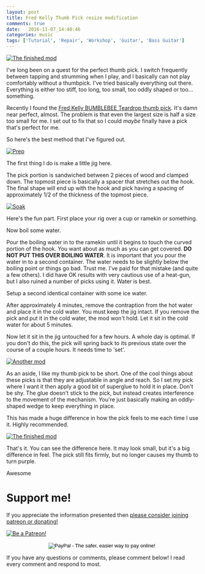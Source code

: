 ```yaml
---
layout: post
title: Fred Kelly Thumb Pick resize modification
comments: true
date:   2016-11-07_14:40:46 
categories: music
tags: ['Tutorial', 'Repair', 'Workshop', 'Guitar', 'Bass Guitar']
---
```


[![The finished mod](/assets/PickMod/Thumbnails/Final.jpg)](/assets/PickMod/Final.jpg)

I've long been on a quest for the perfect thumb pick. I switch frequently between tapping and strumming when I play, and I basically can not play comfortably without a thumbpick. I've tried basically everything out there. Everything is either too stiff, too long, too small, too oddly shaped or too... something.

Recently I found the [Fred Kelly BUMBLEBEE Teardrop thumb pick](http://fredkellypicks.com/product/delrin-bumblebee-teardrop/). It's damn near perfect, almost. The problem is that even the largest size is half a size too small for me. I set out to fix that so I could _maybe_ finally have a pick that's perfect for me.

So here's the best method that I've figured out.

<!--more-->

[![Prep](/assets/PickMod/Thumbnails/Prep.jpg)](/assets/PickMod/Prep.jpg)

The first thing I do is make a little jig here.

The pick portion is sandwiched between 2 pieces of wood and clamped down. The topmost piece is basically a spacer that stretches out the hook. The final shape will end up with the hook and pick having a spacing of approximately 1/2 of the thickness of the topmost piece.

[![Soak](/assets/PickMod/Thumbnails/Soak.jpg)](/assets/PickMod/Soak.jpg)

Here's the fun part. First place your rig over a cup or ramekin or something.

Now boil some water.

Pour the boiling water in to the ramekin until it begins to touch the curved portion of the hook. You want about as much as you can get covered. __DO NOT PUT THIS OVER BOILING WATER__. It is important that you pour the water in to a second container. The water needs to be slightly below the boiling point or things go bad. Trust me. I've paid for that mistake (and quite a few others). I did have OK results with very cautious use of a heat-gun, but I also ruined a number of picks using it. Water is best.

Setup a second identical container with some ice water.

After approximately 4 minutes, remove the contraption from the hot water and place it in the cold water. You must keep the jig intact. If you remove the pick and put it in the cold water, the mod won't hold. Let it sit in the cold water for about 5 minutes.

Now let it sit in the jig untouched for a few hours. A whole day is optimal. If you don't do this, the pick will spring back to its previous state over the course of a couple hours. It needs time to 'set'.

[![Another mod](/assets/PickMod/Thumbnails/Mod2.jpg)](/assets/PickMod/Mod2.jpg)

As an aside, I like my thumb pick to be short. One of the cool things about these picks is that they are adjustable in angle and reach. So I set my pick where I want it then apply a good bit of superglue to hold it in place. Don't be shy. The glue doesn't stick to the pick, but instead creates interference to the movement of the mechanism. You're just basically making an oddly-shaped wedge to keep everything in place.

This has made a huge difference in how the pick feels to me each time I use it. Highly recommended.

[![The finished mod](/assets/PickMod/Thumbnails/Final.jpg)](/assets/PickMod/Final.jpg)

That's it. You can see the difference here. It may look small, but it's a big difference in feel. The pick still fits firmly, but no longer causes my thumb to turn purple.

Awesome

# Support me!

If you appreciate the information presented then <a href="/DonateNow/">please consider joining patreon or donating!</a>

<a href="https://www.patreon.com/bePatron?u=7465992"> <img class="patreon-button" src="/assets/Patreon.png" alt="Be a Patreon!"></a>

<form style="text-align: center;" action="https://www.paypal.com/cgi-bin/webscr" method="post" target="_top">
<input type="hidden" name="cmd" value="_s-xclick">
<input type="hidden" name="hosted_button_id" value="BR247JAZBTUJJ">
<input type="image" src="https://www.paypalobjects.com/en_US/i/btn/btn_donateCC_LG.gif" border="0" name="submit" alt="PayPal - The safer, easier way to pay online!">
<img alt="" border="0" src="https://www.paypalobjects.com/en_US/i/scr/pixel.gif" width="1" height="1">
</form>

If you have any questions or comments, please comment below! I read every comment and respond to most.
